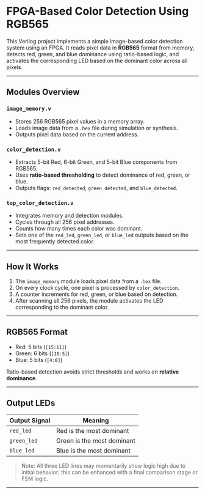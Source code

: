 #  FPGA-Based Color Detection Using RGB565

This Verilog project implements a simple image-based color detection system using an FPGA. It reads pixel data in **RGB565** format from memory, detects red, green, and blue dominance using ratio-based logic, and activates the corresponding LED based on the dominant color across all pixels.

---

##  Modules Overview

###  `image_memory.v`
- Stores 256 RGB565 pixel values in a memory array.
- Loads image data from a `.hex` file during simulation or synthesis.
- Outputs pixel data based on the current address.

###  `color_detection.v`
- Extracts 5-bit Red, 6-bit Green, and 5-bit Blue components from RGB565.
- Uses **ratio-based thresholding** to detect dominance of red, green, or blue.
- Outputs flags: `red_detected`, `green_detected`, and `blue_detected`.

###  `top_color_detection.v`
- Integrates memory and detection modules.
- Cycles through all 256 pixel addresses.
- Counts how many times each color was dominant.
- Sets one of the `red_led`, `green_led`, or `blue_led` outputs based on the most frequently detected color.

---

##  How It Works

1. The `image_memory` module loads pixel data from a `.hex` file.
2. On every clock cycle, one pixel is processed by `color_detection`.
3. A counter increments for red, green, or blue based on detection.
4. After scanning all 256 pixels, the module activates the LED corresponding to the dominant color.

---

##  RGB565 Format

- Red:   5 bits (`[15:11]`)
- Green: 6 bits (`[10:5]`)
- Blue:  5 bits (`[4:0]`)

Ratio-based detection avoids strict thresholds and works on **relative dominance**.

---

##  Output LEDs

| Output Signal | Meaning                    |
|---------------|----------------------------|
| `red_led`     | Red is the most dominant   |
| `green_led`   | Green is the most dominant |
| `blue_led`    | Blue is the most dominant  |

> Note: All three LED lines may momentarily show logic high due to initial behavior; this can be enhanced with a final comparison stage or FSM logic.

---


